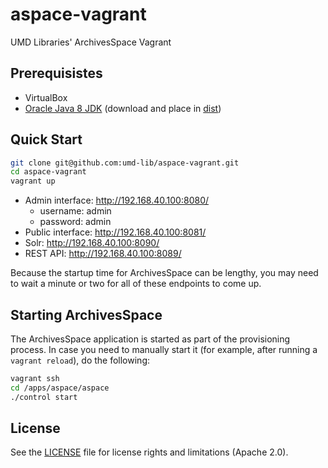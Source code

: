 # aspace-vagrant

UMD Libraries' ArchivesSpace Vagrant

## Prerequisistes

* VirtualBox
* [Oracle Java 8 JDK][jdk] (download and place in [dist](dist))

## Quick Start

```bash
git clone git@github.com:umd-lib/aspace-vagrant.git
cd aspace-vagrant
vagrant up
```

* Admin interface: <http://192.168.40.100:8080/>
  * username: admin
  * password: admin 
* Public interface: <http://192.168.40.100:8081/>
* Solr: <http://192.168.40.100:8090/>
* REST API: <http://192.168.40.100:8089/>

Because the startup time for ArchivesSpace can be lengthy, you may need to wait a minute or two for all of these endpoints to come up.

## Starting ArchivesSpace

The ArchivesSpace application is started as part of the provisioning process. In case you need to manually start it (for example, after running a `vagrant reload`), do the following:

```bash
vagrant ssh
cd /apps/aspace/aspace
./control start
```

## License
 
See the [LICENSE](LICENSE.md) file for license rights and limitations (Apache 2.0).

[jdk]: http://www.oracle.com/technetwork/java/javase/downloads/index-jsp-138363.html
